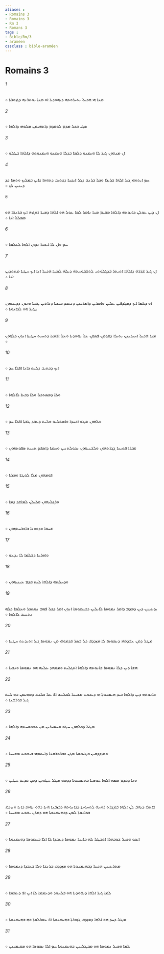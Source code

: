 ```yaml
---
aliases : 
- Romains 3
- Romains 3
- Rm 3
- Romans 3
tags : 
- Bible/Rm/3
- araméen
cssclass : bible-araméen
---
```


# Romains 3

###### 1
ܡܢܐ ܗܝ ܗܟܝܠ ܝܬܝܪܘܬܗ ܕܝܗܘܕܝܐ ܐܘ ܡܢܐ ܝܘܬܪܢܗ ܕܓܙܘܪܬܐ ܀
###### 2
ܤܓܝ ܒܟܠ ܡܕܡ ܠܘܩܕܡ ܕܐܬܗܝܡܢ ܡܠܘܗܝ ܕܐܠܗܐ ܀
###### 3
ܐܢ ܡܢܗܘܢ ܓܝܪ ܠܐ ܗܝܡܢܘ ܕܠܡܐ ܒܕܠܐ ܗܝܡܢܘ ܗܝܡܢܘܬܗ ܕܐܠܗܐ ܒܛܠܘ ܀
###### 4
ܚܤ ܐܝܬܘܗܝ ܓܝܪ ܐܠܗܐ ܫܪܝܪܐ ܘܟܠ ܒܪܢܫ ܕܓܠ ܐܝܟܢܐ ܕܟܬܝܒ ܕܬܗܘܐ ܟܐܝܢ ܒܡܠܝܟ ܘܬܙܟܐ ܟܕ ܕܝܢܝܢ ܠܟ ܀
###### 5
ܐܢ ܕܝܢ ܥܘܠܢ ܟܐܢܘܬܗ ܕܐܠܗܐ ܡܩܝܡ ܡܢܐ ܢܐܡܪ ܠܡܐ ܥܘܠ ܗܘ ܐܠܗܐ ܕܡܝܬܐ ܪܘܓܙܗ ܐܝܟ ܒܪܢܫܐ ܗܘ ܡܡܠܠ ܐܢܐ ܀
###### 6
ܚܤ ܘܐܢ ܠܐ ܐܝܟܢܐ ܢܕܘܢ ܐܠܗܐ ܠܥܠܡܐ ܀
###### 7
ܐܢ ܓܝܪ ܫܪܪܗ ܕܐܠܗܐ ܐܬܝܬܪ ܒܕܓܠܘܬܝ ܠܬܫܒܘܚܬܗ ܕܝܠܗ ܠܡܢܐ ܗܟܝܠ ܐܢܐ ܐܝܟ ܚܛܝܐ ܡܬܬܕܝܢ ܐܢܐ ܀
###### 8
ܐܘ ܕܠܡܐ ܐܝܟ ܕܡܓܕܦܝܢ ܥܠܝܢ ܘܐܡܪܝܢ ܕܐܡܪܝܢܢ ܕܢܥܒܕ ܒܝܫܬܐ ܕܢܐܬܝܢ ܛܒܬܐ ܗܢܘܢ ܕܕܝܢܗܘܢ ܢܛܝܪ ܗܘ ܠܟܐܢܘܬܐ ܀
###### 9
ܡܢܐ ܗܟܝܠ ܐܚܝܕܝܢܢ ܝܬܝܪܐ ܕܩܕܡܢ ܦܤܩܢ ܥܠ ܝܗܘܕܝܐ ܘܥܠ ܐܪܡܝܐ ܕܬܚܝܬ ܚܛܝܬܐ ܐܢܘܢ ܟܠܗܘܢ ܀
###### 10
ܐܝܟ ܕܟܬܝܒ ܕܠܝܬ ܟܐܢܐ ܐܦܠܐ ܚܕ ܀
###### 11
ܘܠܐ ܕܡܤܬܟܠ ܘܠܐ ܕܒܥܐ ܠܐܠܗܐ ܀
###### 12
ܟܠܗܘܢ ܤܛܘ ܐܟܚܕܐ ܘܐܤܬܠܝܘ ܘܠܝܬ ܕܥܒܕ ܛܒܬܐ ܐܦܠܐ ܚܕ ܀
###### 13
ܩܒܪܐ ܦܬܝܚܐ ܓܓܪܬܗܘܢ ܘܠܫܢܝܗܘܢ ܢܟܘܠܬܢܝܢ ܘܚܡܬܐ ܕܐܤܦܤ ܬܚܝܬ ܤܦܘܬܗܘܢ ܀
###### 14
ܦܘܡܗܘܢ ܡܠܐ ܠܘܛܬܐ ܘܡܪܬܐ ܀
###### 15
ܘܪܓܠܝܗܘܢ ܩܠܝܠܢ ܠܡܐܫܕ ܕܡܐ ܀
###### 16
ܫܚܩܐ ܘܕܘܘܢܐ ܒܐܘܪܚܬܗܘܢ ܀
###### 17
ܘܐܘܪܚܐ ܕܫܠܡܐ ܠܐ ܝܕܥܘ ܀
###### 18
ܘܕܚܠܬܗ ܕܐܠܗܐ ܠܝܬ ܩܕܡ ܥܝܢܝܗܘܢ ܀
###### 19
ܝܕܥܝܢܢ ܕܝܢ ܕܡܕܡ ܕܐܡܪ ܢܡܘܤܐ ܠܐܝܠܝܢ ܕܒܢܡܘܤܐ ܐܢܘܢ ܐܡܪ ܕܟܠ ܦܘܡ ܢܤܬܟܪ ܘܥܠܡܐ ܟܠܗ ܢܬܚܝܒ ܠܐܠܗܐ ܀
###### 20
ܡܛܠ ܕܡܢ ܥܒܕܘܗܝ ܕܢܡܘܤܐ ܠܐ ܡܙܕܕܩ ܟܠ ܒܤܪ ܩܕܡܘܗܝ ܡܢ ܢܡܘܤܐ ܓܝܪ ܐܬܝܕܥܬ ܚܛܝܬܐ ܀
###### 21
ܗܫܐ ܕܝܢ ܕܠܐ ܢܡܘܤܐ ܟܐܢܘܬܗ ܕܐܠܗܐ ܐܬܓܠܝܬ ܘܡܤܗܕ ܥܠܝܗ ܗܘ ܢܡܘܤܐ ܘܢܒܝܐ ܀
###### 22
ܟܐܢܘܬܗ ܕܝܢ ܕܐܠܗܐ ܒܝܕ ܗܝܡܢܘܬܐ ܗܝ ܕܝܫܘܥ ܡܫܝܚܐ ܠܟܠܢܫ ܐܦ ܥܠ ܟܠܢܫ ܕܡܗܝܡܢ ܒܗ ܠܝܬ ܓܝܪ ܦܘܪܫܢܐ ܀
###### 23
ܡܛܠ ܕܟܠܗܘܢ ܚܛܘ ܘܚܤܝܪܝܢ ܡܢ ܬܫܒܘܚܬܗ ܕܐܠܗܐ ܀
###### 24
ܘܡܙܕܕܩܝܢ ܒܛܝܒܘܬܐ ܡܓܢ ܘܒܦܘܪܩܢܐ ܕܐܝܬܘܗܝ ܒܝܫܘܥ ܡܫܝܚܐ ܀
###### 25
ܗܢܐ ܕܩܕܡ ܤܡܗ ܐܠܗܐ ܚܘܤܝܐ ܒܗܝܡܢܘܬܐ ܕܕܡܗ ܡܛܠ ܚܛܗܝܢ ܕܡܢ ܩܕܝܡ ܚܛܝܢ ܀
###### 26
ܒܐܬܪܐ ܕܝܗܒ ܠܢ ܐܠܗܐ ܒܡܓܪܬ ܪܘܚܗ ܠܬܚܘܝܬܐ ܕܟܐܢܘܬܗ ܕܒܙܒܢܐ ܗܢܐ ܕܗܘ ܢܗܘܐ ܟܐܢܐ ܘܢܙܕܩ ܒܟܐܢܘܬܐ ܠܡܢ ܕܒܗܝܡܢܘܬܐ ܗܘ ܕܡܪܢ ܝܫܘܥ ܡܫܝܚܐ ܀
###### 27
ܐܝܟܘ ܗܟܝܠ ܫܘܒܗܪܐ ܐܬܒܛܠ ܠܗ ܒܐܝܢܐ ܢܡܘܤܐ ܕܥܒܕܐ ܠܐ ܐܠܐ ܒܢܡܘܤܐ ܕܗܝܡܢܘܬܐ ܀
###### 28
ܡܬܪܥܝܢܢ ܗܟܝܠ ܕܒܗܝܡܢܘܬܐ ܗܘ ܡܙܕܕܩ ܒܪܢܫܐ ܘܠܐ ܒܥܒܕܐ ܕܢܡܘܤܐ ܀
###### 29
ܠܡܐ ܓܝܪ ܐܠܗܐ ܕܝܗܘܕܝܐ ܗܘ ܒܠܚܘܕ ܘܕܥܡܡܐ ܠܐ ܐܝܢ ܐܦ ܕܥܡܡܐ ܀
###### 30
ܡܛܠ ܕܚܕ ܗܘ ܐܠܗܐ ܕܡܙܕܩ ܓܙܘܪܬܐ ܒܗܝܡܢܘܬܐ ܐܦ ܥܘܪܠܘܬܐ ܒܗ ܒܗܝܡܢܘܬܐ ܀
###### 31
ܠܡܐ ܗܟܝܠ ܢܡܘܤܐ ܗܘ ܡܒܛܠܝܢܢ ܒܗܝܡܢܘܬܐ ܚܤ ܐܠܐ ܢܡܘܤܐ ܗܘ ܡܩܝܡܝܢܢ ܀
